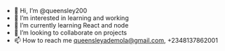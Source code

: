 - 👋 Hi, I’m @queensley200
- 👀 I’m interested in learning and working
- 🌱 I’m currently learning React and node
- 💞️ I’m looking to collaborate on projects
- 📫 How to reach me queensleyademola@gmail.com, +2348137862001

<!---
queensley200/queensley200 is a ✨ special ✨ repository because its `README.md` (this file) appears on your GitHub profile.
You can click the Preview link to take a look at your changes.
--->
